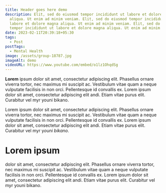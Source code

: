```yaml
---
title: Header goes here demo
description: Elit, sed do eiusmod tempor incididunt ut labore et dolore magna
  aliqua. Ut enim ad minim veniam. Elit, sed do eiusmod tempor incididunt ut
  labore et dolore magna aliqua. Ut enim ad minim veniam. Elit, sed do eiusmod
  tempor incididunt ut labore et dolore magna aliqua. Ut enim ad minim veniam.
date: 2023-02-11T20:39:18+05:30
tags:
  - Post
postTags:
  - Mental Health
image: /assets/group-18787.jpg
imageAlt: demo
videoURL: https://www.youtube.com/embed/o1lz1OhqdSg
---
```

**Lorem** ipsum dolor sit amet, consectetur adipiscing elit. Phasellus ornare viverra tortor, nec maximus mi suscipit ac. Vestibulum vitae quam a neque vulputate facilisis in non orci. Pellentesque id convallis ex. Lorem ipsum dolor sit amet, consectetur adipiscing elit andi. Etiam vitae purus elit. Curabitur vel myr youni bikano.



Lorem ipsum dolor sit amet, consectetur adipiscing elit. Phasellus ornare viverra tortor, nec maximus mi suscipit ac. Vestibulum vitae quam a neque vulputate facilisis in non orci. Pellentesque id convallis ex. Lorem ipsum dolor sit amet, consectetur adipiscing elit andi. Etiam vitae purus elit. Curabitur vel myr y*ouni bikano.*



# Lorem ipsum 

dolor sit amet, consectetur adipiscing elit. Phasellus ornare viverra tortor, nec maximus mi suscipit ac. Vestibulum vitae quam a neque vulputate facilisis in non orci. Pellentesque id convallis ex. Lorem ipsum dolor sit amet, consectetur adipiscing elit andi. Etiam vitae purus elit. Curabitur vel myr youni bikano.